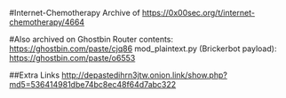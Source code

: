 #Internet-Chemotherapy
Archive of https://0x00sec.org/t/internet-chemotherapy/4664

#Also archived on Ghostbin
Router contents: https://ghostbin.com/paste/cjq86
mod_plaintext.py (Brickerbot payload): https://ghostbin.com/paste/o6553

##Extra Links
http://depastedihrn3jtw.onion.link/show.php?md5=536414981dbe74bc8ec48f64d7abc322
